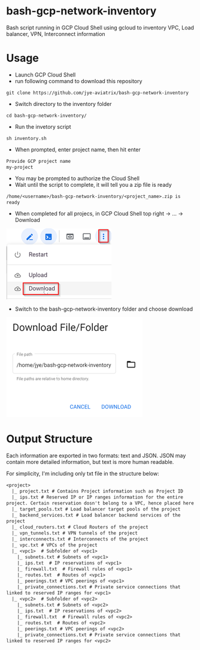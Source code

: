 # bash-gcp-network-inventory
Bash script running in GCP Cloud Shell using gcloud to inventory VPC, Load balancer, VPN, Interconnect information


# Usage
- Launch GCP Cloud Shell
- run following command to download this repository
```
git clone https://github.com/jye-aviatrix/bash-gcp-network-inventory
```
- Switch directory to the inventory folder
```
cd bash-gcp-network-inventory/
```
- Run the invetory script
```
sh inventory.sh
```
- When prompted, enter project name, then hit enter
```
Provide GCP project name
my-project
```
- You may be prompted to authorize the Cloud Shell
- Wait until the script to complete, it will tell you a zip file is ready
```
/home/<username>/bash-gcp-network-inventory/<project_name>.zip is ready
```
- When completed for all projecs, in GCP Cloud Shell top right -> ... -> Download

![](20230404114715.png)

- Switch to the bash-gcp-network-inventory folder and choose download

![](20230404114628.png)

# Output Structure
Each information are exported in two formats: text and JSON. JSON may contain more detailed information, but text is more human readable.

For simplicity, I'm including only txt file in the structure below:

```
<project>
  |_ project.txt # Contains Project information such as Project ID
  |_ ips.txt # Reserved IP or IP ranges information for the entire project. Certain reservation dosn't belong to a VPC, hence placed here
  |_ target_pools.txt # Load balancer target pools of the project
  |_ backend_services.txt # Load balancer backend services of the project
  |_ cloud_routers.txt # Cloud Routers of the project
  |_ vpn_tunnels.txt # VPN tunnels of the project
  |_ interconnects.txt # Interconnects of the project
  |_ vpc.txt # VPCs of the project
  |_ <vpc1>  # Subfolder of <vpc1>
    |_ subnets.txt # Subnets of <vpc1>
    |_ ips.txt  # IP reservations of <vpc1>
    |_ firewall.txt  # Firewall rules of <vpc1>
    |_ routes.txt  # Routes of <vpc1>
    |_ peerings.txt # VPC peerings of <vpc1>
    |_ private_connections.txt # Private service connections that linked to reserved IP ranges for <vpc1>
  |_ <vpc2>  # Subfolder of <vpc2>
    |_ subnets.txt # Subnets of <vpc2>
    |_ ips.txt  # IP reservations of <vpc2>
    |_ firewall.txt  # Firewall rules of <vpc2>
    |_ routes.txt  # Routes of <vpc2>
    |_ peerings.txt # VPC peerings of <vpc2>
    |_ private_connections.txt # Private service connections that linked to reserved IP ranges for <vpc2>
```
